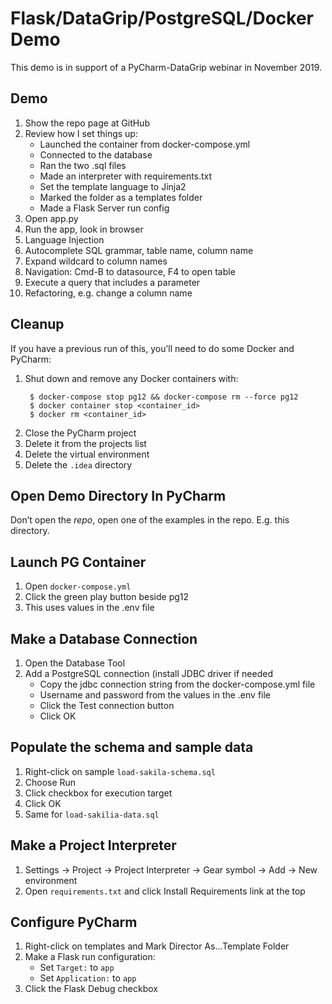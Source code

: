 # Flask/DataGrip/PostgreSQL/Docker Demo

This demo is in support of a PyCharm-DataGrip webinar in November 2019.

## Demo

1. Show the repo page at GitHub
2. Review how I set things up:
    - Launched the container from docker-compose.yml
    - Connected to the database
    - Ran the two .sql files
    - Made an interpreter with requirements.txt
    - Set the template language to Jinja2
    - Marked the folder as a templates folder
    - Made a Flask Server run config
3. Open app.py
4. Run the app, look in browser
5. Language Injection
6. Autocomplete SQL grammar, table name, column name
7. Expand wildcard to column names
8. Navigation: Cmd-B to datasource, F4 to open table
9. Execute a query that includes a parameter
10. Refactoring, e.g. change a column name

## Cleanup

If you have a previous run of this, you’ll need to do some Docker and PyCharm:

1. Shut down and remove any Docker containers with:
   ```shell script
    $ docker-compose stop pg12 && docker-compose rm --force pg12
    $ docker container stop <container_id>
    $ docker rm <container_id>
    ```
2. Close the PyCharm project
3. Delete it from the projects list
4. Delete the virtual environment
5. Delete the `.idea` directory

## Open Demo Directory In PyCharm

Don’t open the *repo*, open one of the examples in the repo. E.g. this directory.

## Launch PG Container

1. Open `docker-compose.yml`
2. Click the green play button beside pg12
3. This uses values in the .env file

## Make a Database Connection

1. Open the Database Tool
2. Add a PostgreSQL connection (install JDBC driver if needed
    - Copy the jdbc connection string from the docker-compose.yml file
    - Username and password from the values in the .env file
    - Click the Test connection button
    - Click OK

## Populate the schema and sample data

1. Right-click on sample `load-sakila-schema.sql`
2. Choose Run
3. Click checkbox for execution target
4. Click OK
5. Same for `load-sakilia-data.sql`

## Make a Project Interpreter

1. Settings -> Project -> Project Interpreter -> Gear symbol -> Add -> New environment
2. Open `requirements.txt` and click Install Requirements link at the top

## Configure PyCharm

1. Right-click on templates and Mark Director As…Template Folder
2. Make a Flask run configuration:
    - Set `Target:` to `app`
    - Set `Application:` to `app`
3. Click the Flask Debug checkbox
